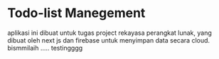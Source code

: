 # Todo-list Manegement

aplikasi ini dibuat untuk tugas project rekayasa perangkat lunak, yang dibuat oleh next js dan firebase untuk menyimpan data secara cloud. bismmilaih 
..... testingggg

